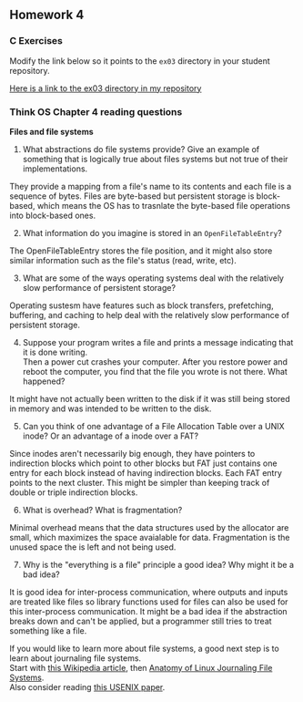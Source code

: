 ## Homework 4

### C Exercises

Modify the link below so it points to the `ex03` directory in your
student repository.

[Here is a link to the ex03 directory in my repository](https://github.com/YOUR_GITHUB_USERNAME_HERE/ExercisesInC/tree/master/exercises/ex02.5)

### Think OS Chapter 4 reading questions

**Files and file systems**

1) What abstractions do file systems provide?  Give an example of something that is logically 
true about files systems but not true of their implementations.

They provide a mapping from a file's name to its contents and each file is a sequence of bytes. Files are byte-based but persistent storage is block-based, which means the OS has to trasnlate the byte-based file operations into block-based ones.

2) What information do you imagine is stored in an `OpenFileTableEntry`?

The OpenFileTableEntry stores the file position, and it might also store similar information such as the file's status (read, write, etc).

3) What are some of the ways operating systems deal with the relatively slow performance of persistent storage?

Operating sustesm have features such as block transfers, prefetching, buffering, and caching to help deal with the relatively slow performance of persistent storage.

4) Suppose your program writes a file and prints a message indicating that it is done writing.  
Then a power cut crashes your computer.  After you restore power and reboot the computer, you find that the 
file you wrote is not there.  What happened?

It might have not actually been written to the disk if it was still being stored in memory and was intended to be written to the disk.

5) Can you think of one advantage of a File Allocation Table over a UNIX inode?  Or an advantage of a inode over a FAT?

Since inodes aren't necessarily big enough, they have pointers to indirection blocks which point to other blocks but FAT just contains one entry for each block instead of having indirection blocks. Each FAT entry points to the next cluster. This might be simpler than keeping track of double or triple indirection blocks.

6) What is overhead?  What is fragmentation?

Minimal overhead means that the data structures used by the allocator are small, which maximizes the space avaialable for data. Fragmentation is the unused space the is left and not being used. 

7) Why is the "everything is a file" principle a good idea?  Why might it be a bad idea?

It is good idea for inter-process communication, where outputs and inputs are treated like files so library functions used for files can also be used for this inter-process communication. It might be a bad idea if the abstraction breaks down and can't be applied, but a programmer still tries to treat something like a file. 

If you would like to learn more about file systems, a good next step is to learn about journaling file systems.  
Start with [this Wikipedia article](https://en.wikipedia.org/wiki/Journaling_file_system), then 
[Anatomy of Linux Journaling File Systems](http://www.ibm.com/developerworks/library/l-journaling-filesystems/index.html).  
Also consider reading [this USENIX paper](https://www.usenix.org/legacy/event/usenix05/tech/general/full_papers/prabhakaran/prabhakaran.pdf).



